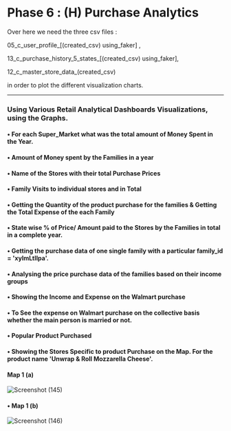 # Phase 6 : (H) Purchase Analytics

Over here we need the three csv files : 

05_c_user_profile_[(created_csv) using_faker] ,

13_c_purchase_history_5_states_[(created_csv) using_faker], 

12_c_master_store_data_(created_csv) 

in order to plot the different visualization charts.

-----------------------------------------------------------------------------------------------------------------------

### Using Various Retail Analytical Dashboards Visualizations, using the Graphs.

#### •  For each Super_Market what was the total amount of Money Spent in the Year.

#### •  Amount of Money spent by the Families in a year

#### •  Name of the Stores with their total Purchase Prices

#### •  Family Visits to individual stores and in Total

#### •  Getting the Quantity of the product purchase for the families & Getting the Total Expense of the each Family 

#### •  State wise %  of Price/ Amount paid to the Stores by the Families in total in a complete year. 

#### •  Getting the purchase data of one single family with a particular family_id = 'xylmLtIIpa'.

#### •  Analysing the price purchase data of the families based on their income groups

#### •  Showing the Income and Expense on the Walmart purchase

#### •  To See the expense on Walmart purchase on the collective basis whether the main person is married or not.

#### •  Popular Product Purchased

#### •  Showing the Stores Specific to product Purchase on the Map. For the product name 'Unwrap & Roll Mozzarella Cheese'.

#### Map 1 (a)

![Screenshot (145)](https://user-images.githubusercontent.com/103312836/186540586-ff529e70-fef1-4c7b-8b47-c6bbb03e6a54.png)


#### •  Map 1 (b)

![Screenshot (146)](https://user-images.githubusercontent.com/103312836/186540636-e0015ec1-c1e5-46ea-a0ce-a315fe1fabab.png)
